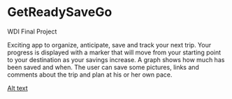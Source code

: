 GetReadySaveGo
==============
WDI Final Project


Exciting app to organize, anticipate, save and track your next trip. 
Your progress is displayed with a marker that will move from your starting point to your destination as your savings increase. A graph shows how much has been saved and when. The user can save some pictures, links and comments about the trip and plan at his or her own pace.

[Alt text](app/assets/screenshots/getreadysavego.png)